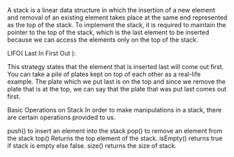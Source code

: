 A stack is a linear data structure in which the insertion of a new element and removal of an existing element takes place at the same end represented as the top of the stack.
To implement the stack, it is required to maintain the pointer to the top of the stack, which is the last element to be inserted because we can access the elements only on the top of the stack.

LIFO( Last In First Out ):

This strategy states that the element that is inserted last will come out first. You can take a pile of plates kept on top of each other as a real-life example. The plate which we put last is on the top and since we remove the plate that is at the top, we can say that the plate that was put last comes out first.

Basic Operations on Stack
In order to make manipulations in a stack, there are certain operations provided to us.

push() to insert an element into the stack
pop() to remove an element from the stack
top() Returns the top element of the stack.
isEmpty() returns true if stack is empty else false.
size() returns the size of stack.
